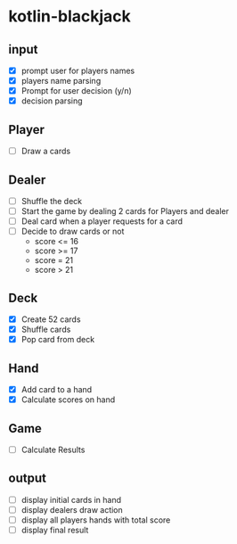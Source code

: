 # kotlin-blackjack

## input

- [x] prompt user for players names
- [x] players name parsing
- [x] Prompt for user decision (y/n)
- [x] decision parsing 

## Player

- [ ] Draw a cards

## Dealer

- [ ] Shuffle the deck
- [ ] Start the game by dealing 2 cards for Players and dealer
- [ ] Deal card when a player requests for a card
- [ ] Decide to draw cards or not
    - score <= 16
    - score >= 17
    - score = 21
    - score > 21

## Deck

- [x] Create 52 cards
- [x] Shuffle cards
- [x] Pop card from deck

## Hand

- [x] Add card to a hand
- [x] Calculate scores on hand

## Game

- [ ] Calculate Results

## output

- [ ] display initial cards in hand
- [ ] display dealers draw action
- [ ] display all players hands with total score
- [ ] display final result 
